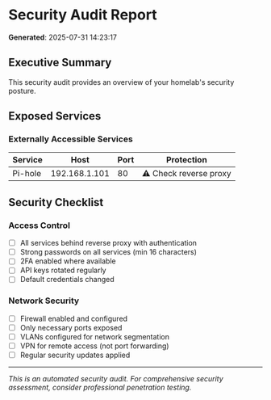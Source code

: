 # Security Audit Report

**Generated**: 2025-07-31 14:23:17

## Executive Summary

This security audit provides an overview of your homelab's security posture.

## Exposed Services

### Externally Accessible Services

| Service | Host | Port | Protection |
|---------|------|------|------------|
| Pi-hole | 192.168.1.101 | 80 | ⚠️ Check reverse proxy |


## Security Checklist

### Access Control
- [ ] All services behind reverse proxy with authentication
- [ ] Strong passwords on all services (min 16 characters)
- [ ] 2FA enabled where available
- [ ] API keys rotated regularly
- [ ] Default credentials changed

### Network Security
- [ ] Firewall enabled and configured
- [ ] Only necessary ports exposed
- [ ] VLANs configured for network segmentation
- [ ] VPN for remote access (not port forwarding)
- [ ] Regular security updates applied

---
*This is an automated security audit. For comprehensive security assessment, consider professional penetration testing.*
